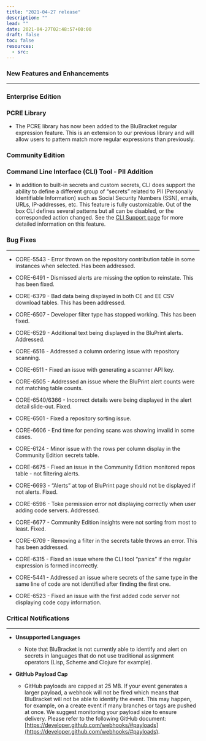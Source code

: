 ```yaml
---
title: "2021-04-27 release"
description: ""
lead: ""
date: 2021-04-27T02:48:57+00:00
draft: false
toc: false
resources:
  - src:
---
```


### New Features and Enhancements
---------------------------------

### Enterprise Edition

### PCRE Library

* The PCRE library has now been added to the BluBracket regular expression feature. This is an extension to our previous library and will allow users to pattern match more regular expressions than previously.

### Community Edition

### Command Line Interface (CLI) Tool - PII Addition

* In addition to built-in secrets and custom secrets, CLI does support the ability to define a different group of “secrets” related to PII (Personally Identifiable Information) such as Social Security Numbers (SSN), emails, URLs, IP-addresses, etc. This feature is fully customizable. Out of the box CLI defines several patterns but all can be disabled, or the corresponded action changed. See the [CLI Support page](https://support.blubracket.com/hc/en-us/articles/360058092532-The-BluBracket-Command-Line-Interface-CLI-Tool#TheBluBracketCommandLineInterface(CLI)Tool-PIISecrets) for more detailed information on this feature.

### Bug Fixes
-------------

* CORE-5543 - Error thrown on the repository contribution table in some instances when selected. Has been addressed.

* CORE-6491 - Dismissed alerts are missing the option to reinstate. This has been fixed.

* CORE-6379 - Bad data being displayed in both CE and EE CSV download tables. This has been addressed.

* CORE-6507 - Developer filter type has stopped working. This has been fixed.

* CORE-6529 - Additional text being displayed in the BluPrint alerts. Addressed.

* CORE-6516 - Addressed a column ordering issue with repository scanning.

* CORE-6511 - Fixed an issue with generating a scanner API key.

* CORE-6505 - Addressed an issue where the BluPrint alert counts were not matching table counts.

* CORE-6540/6366 - Incorrect details were being displayed in the alert detail slide-out. Fixed.

* CORE-6501 - Fixed a repository sorting issue.

* CORE-6606 - End time for pending scans was showing invalid in some cases.

* CORE-6124 - Minor issue with the rows per column display in the Community Edition secrets table.

* CORE-6675 - Fixed an issue in the Community Edition monitored repos table - not filtering alerts.

* CORE-6693 - “Alerts” at top of BluPrint page should not be displayed if not alerts. Fixed.

* CORE-6596 - Toke permission error not displaying correctly when user adding code servers. Addressed.

* CORE-6677 - Community Edition insights were not sorting from most to least. Fixed.

* CORE-6709 - Removing a filter in the secrets table throws an error. This has been addressed.

* CORE-6315 - Fixed an issue where the CLI tool “panics” if the regular expression is formed incorrectly.

* CORE-5441 - Addressed an issue where secrets of the same type in the same line of code are not identified after finding the first one.

* CORE-6523 - Fixed an issue with the first added code server not displaying code copy information.

### Critical Notifications
--------------------------

* **Unsupported Languages**

  * Note that BluBracket is not currently able to identify and alert on secrets in languages that do not use traditional assignment operators (Lisp, Scheme and Clojure for example).

* **GitHub Payload Cap**

  * GitHub payloads are capped at 25 MB. If your event generates a larger payload, a webhook will not be fired which means that BluBracket will not be able to identify the event. This may happen, for example, on a create event if many branches or tags are pushed at once. We suggest monitoring your payload size to ensure delivery. Please refer to the following GitHub document: [https://developer.github.com/webhooks/#payloads](https://developer.github.com/webhooks/#payloads).
